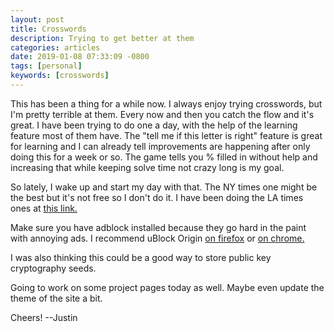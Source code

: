 ```yaml
---
layout: post
title: Crosswords
description: Trying to get better at them
categories: articles
date: 2019-01-08 07:33:09 -0800
tags: [personal]
keywords: [crosswords]
---
```


This has been a thing for a while now. I always enjoy trying crosswords, but I'm pretty terrible at them. Every now and then you catch the flow and it's great. I have been trying to do one a day, with the help of the learning feature most of them have. The "tell me if this letter is right" feature is great for learning and I can already tell improvements are happening after only doing this for a week or so. The game tells you % filled in without help and increasing that while keeping solve time not crazy long is my goal.

So lately, I wake up and start my day with that.  The NY times one might be the best but it's not free so I don't do it. I have been doing the LA times ones at [this link.](http://games.latimes.com/games/daily-crossword/)

Make sure you have adblock installed because they go hard in the paint with annoying ads. I recommend uBlock Origin [on firefox](https://addons.mozilla.org/en-US/firefox/addon/ublock-origin/) or [on chrome.](https://chrome.google.com/webstore/detail/ublock-origin/cjpalhdlnbpafiamejdnhcphjbkeiagm?hl=en)

I was also thinking this could be a good way to store public key cryptography seeds.

Going to work on some project pages today as well. Maybe even update the theme of the site a bit.

Cheers!
--Justin
